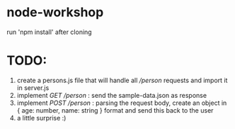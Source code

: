 # node-workshop

run 'npm install' after cloning

# TODO:
1. create a persons.js file that will handle all */person* requests and import it in server.js
2. implement *GET /person* : send the sample-data.json as response
3. implement *POST /person* : parsing the request body, create an object in { age: number, name: string } format and send this back to the user
4. a little surprise :)
